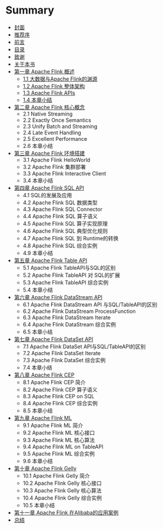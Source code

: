 # Summary

* [封面](README.md)
* [推荐序](chapter1.md)
* [前言](qian-yan.md)
* [目录](mu-lu.md)
* [致谢](zhi-xie.md)
* [关于本书](guan-yu-ben-shu.md)
* [第一章 Apache Flink 概述](di-yi-zhang-apache-flink-gai-shu.md)
  * [1.1 大数据与Apache Flink的渊源](di-yi-zhang-apache-flink-gai-shu/11-da-shu-ju-yu-apache-flink-de-yuan-yuan.md)
  * [1.2 Apache Flink 整体架构](di-yi-zhang-apache-flink-gai-shu/12-apache-flink-zheng-ti-jia-gou.md)
  * [1.3 Apache Flink APIs ](di-yi-zhang-apache-flink-gai-shu/13-apache-flink-apis.md)
  * [1.4 本章小结](di-yi-zhang-apache-flink-gai-shu/14-ben-zhang-xiao-jie.md)
* [第二章 Apache Flink 核心概念](di-er-zhang-apache-flink-he-xin-gai-nian.md)
  * 2.1 Native Streaming
  * 2.2 Exactly Once Semantics
  * 2.3 Unify Batch and Streaming
  * 2.4 Late Event Handling
  * 2.5 Excellent Performance
  * 2.6 本章小结
* [第三章 Apache Flink 环境搭建](di-san-zhang-apache-flink-huan-jing-da-jian.md)
  * 3.1 Apache Flink HelloWorld
  * 3.2 Apache Flink 集群部署
  * 3.3 Apache Flink Interactive Client
  * 3.4 本章小结
* [第四章 Apache Flink SQL API](di-si-zhang-apache-flink-sql-api.md)
  * 4.1 SQL的发展及应用
  * 4.2 Apache Flink SQL 数据类型
  * 4.3 Apache Flink SQL Connector
  * 4.4 Apache Flink SQL 算子语义
  * 4.5 Apache Flink SQL 算子实现原理
  * 4.6 Apache Flink SQL 典型优化规则
  * 4.7 Apache Flink SQL 到 Runtime的转换
  * 4.8 Apache Flink SQL 综合实例
  * 4.9 本章小结
* [第五章 Apache Flink Table API](di-wu-zhang-apache-flink-table-api.md)
  * 5.1 Apache Flink TableAPI与SQL的区别
  * 5.2 Apache Flink TableAPI 对 SQL的扩展
  * 5.3 Apache Flink TableAPI 综合实例
  * 5.4 本章小结
* [第六章 Apache Flink DataStream API](di-liu-zhang-apache-flink-datastream-api.md)
  * 6.1 Apache Flink DataStream API 与SQL/TableAPI的区别
  * 6.2 Apache Flink DataStream ProcessFunction
  * 6.3 Apache Flink DataStream Iterate
  * 6.4 Apache Flink DataStream 综合实例
  * 6.5 本章小结
* [第七章 Apache Flink DataSet API](di-qi-zhang-apache-flink-dataset-api.md)
  * 7.1 Apache Flink DataSet API与SQL/TableAPI的区别
  * 7.2 Apache Flink DataSet Iterate
  * 7.3 Apache Flink DataSet 综合实例
  * 7.4 本章小结
* [第八章 Apache Flink CEP](di-bazhang-apache-flink-cep.md)
  * 8.1 Apache Flink CEP 简介
  * 8.2 Apache Flink CEP 算子语义
  * 8.3 Apache Flink CEP on SQL
  * 8.4 Apache Flink CEP 综合实例
  * 8.5 本章小结
* [第九章 Apache Flink ML](di-bazhang-apache-flink-ml.md)
  * 9.1 Apache Flink ML 简介
  * 9.2 Apache Flink ML 核心接口
  * 9.3 Apache Flink ML 核心算法
  * 9.4 Apache Flink ML on TableAPI
  * 9.5 Apache Flink ML 综合实例
  * 9.6 本章小结
* [第十章 Apache Flink Gelly](di-shi-zhang-apacheflink-gelly.md)
  * 10.1 Apache Flink Gelly 简介
  * 10.2 Apache Flink Gelly 核心接口
  * 10.3 Apache Flink Gelly 核心算法
  * 10.4 Apache Flink Gelly 综合实例
  * 10.5 本章小结
* [第十一章 Apache Flink 在Alibaba的应用案例](di-shi-yi-zhang-apache-flink-zai-alibaba-de-ying-yong-an-li.md)
* [总结](zong-jie.md)

